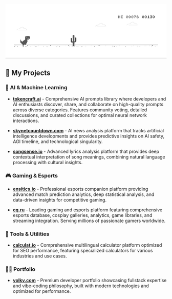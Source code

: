 ![image](https://github.com/volkv/volkv/blob/main/dino.gif)

## 🌟 My Projects

### 🤖 AI & Machine Learning
- **[tokencraft.ai](https://tokencraft.ai)** - Comprehensive AI prompts library where developers and AI enthusiasts discover, share, and collaborate on high-quality prompts across diverse categories. Features community voting, detailed discussions, and curated collections for optimal neural network interactions.

- **[skynetcountdown.com](https://skynetcountdown.com)** - AI news analysis platform that tracks artificial intelligence developments and provides predictive insights on AI safety, AGI timeline, and technological singularity.

- **[songsense.io](https://songsense.io)** - Advanced lyrics analysis platform that provides deep contextual interpretation of song meanings, combining natural language processing with cultural insights.

### 🎮 Gaming & Esports
- **[ensitics.io](https://ensitics.io)** - Professional esports companion platform providing advanced match prediction analytics, deep statistical analysis, and data-driven insights for competitive gaming.

- **[cq.ru](https://cq.ru)** - Leading gaming and esports platform featuring comprehensive esports database, cosplay galleries, analytics, game libraries, and streaming integration. Serving millions of passionate gamers worldwide.

### 🔧 Tools & Utilities
- **[calculat.io](https://calculat.io)** - Comprehensive multilingual calculator platform optimized for SEO performance, featuring specialized calculators for various industries and use cases.

### 👨‍💻 Portfolio
- **[volkv.com](https://volkv.com)** - Premium developer portfolio showcasing fullstack expertise and vibe-coding philosophy, built with modern technologies and optimized for performance.
